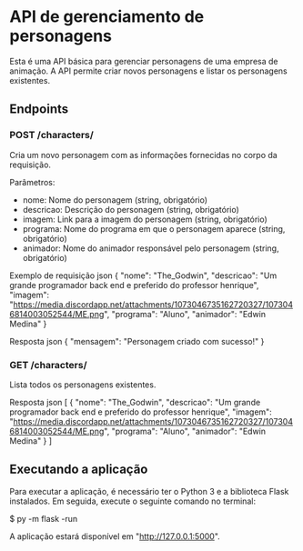 # API de gerenciamento de personagens
Esta é uma API básica para gerenciar personagens de uma empresa de animação. A API permite criar novos personagens e listar os personagens existentes.

## Endpoints
### POST /characters/
Cria um novo personagem com as informações fornecidas no corpo da requisição.

Parâmetros:
- nome: Nome do personagem (string, obrigatório)
- descricao: Descrição do personagem (string, obrigatório)
- imagem: Link para a imagem do personagem (string, obrigatório)
- programa: Nome do programa em que o personagem aparece (string, obrigatório)
- animador: Nome do animador responsável pelo personagem (string, obrigatório)

Exemplo de requisição json
 {
  "nome": "The_Godwin",
  "descricao": "Um grande programador back end e preferido do professor henrique",
  "imagem": "https://media.discordapp.net/attachments/1073046735162720327/1073046814003052544/ME.png",
  "programa": "Aluno",
  "animador": "Edwin Medina"
  }

Resposta json
{
"mensagem": "Personagem criado com sucesso!"
}

### GET /characters/
Lista todos os personagens existentes.

Resposta
json
[
  {
    "nome": "The_Godwin",
    "descricao": "Um grande programador back end e preferido do professor henrique",
    "imagem": "https://media.discordapp.net/attachments/1073046735162720327/1073046814003052544/ME.png",
    "programa": "Aluno",
    "animador": "Edwin Medina"
  }
]

## Executando a aplicação
Para executar a aplicação, é necessário ter o Python 3 e a biblioteca Flask instalados. Em seguida, execute o seguinte comando no terminal:

$ py -m flask -run

A aplicação estará disponível em "http://127.0.0.1:5000".
